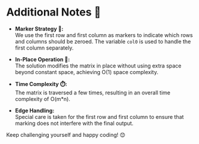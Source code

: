 # Additional Notes 📝

- **Marker Strategy 🔖:**  
  We use the first row and first column as markers to indicate which rows and columns should be zeroed. The variable `col0` is used to handle the first column separately.

- **In-Place Operation 🚀:**  
  The solution modifies the matrix in place without using extra space beyond constant space, achieving O(1) space complexity.

- **Time Complexity ⏱️:**  
  The matrix is traversed a few times, resulting in an overall time complexity of O(m*n).

- **Edge Handling:**  
  Special care is taken for the first row and first column to ensure that marking does not interfere with the final output.

Keep challenging yourself and happy coding! 😊
